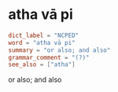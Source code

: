 # atha vā pi

``` toml
dict_label = "NCPED"
word = "atha vā pi"
summary = "or also; and also"
grammar_comment = "(?)"
see_also = ["atha"]
```

or also; and also

